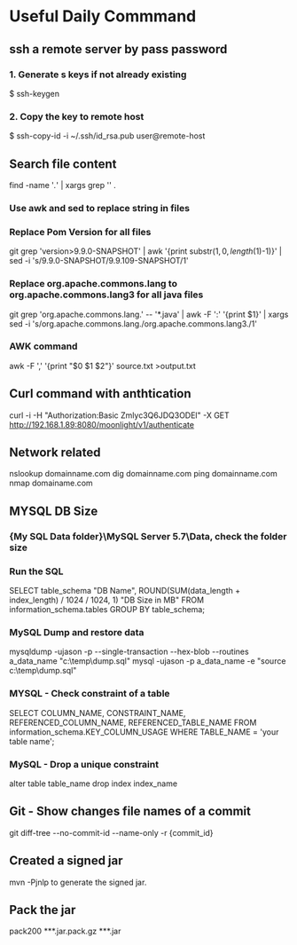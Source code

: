 # Useful Daily Commmand

## ssh a remote server by pass password
### 1. Generate s keys if not already existing
 $ ssh-keygen
### 2. Copy the key to remote host
 $ ssh-copy-id -i ~/.ssh/id_rsa.pub user@remote-host


##  Search file content
find -name '*.*' | xargs grep '<pattern>' .

### Use awk and sed to replace string in files
### Replace Pom Version for all files
git grep 'version>9.9.0-SNAPSHOT' | awk '{print substr($1,0, length($1)-1)}' | sed -i 's/9.9.0-SNAPSHOT/9.9.109-SNAPSHOT/1'
### Replace org.apache.commons.lang to org.apache.commons.lang3 for all java files
git grep 'org.apache.commons.lang.' -- '*.java' | awk -F ':' '\{print $1}' | xargs sed -i 's/org.apache.commons.lang./org.apache.commons.lang3./1'

### AWK command
awk -F ',' '{print "$0 $1 $2"}' source.txt >output.txt

## Curl command with anthtication
curl -i -H "Authorization:Basic Zmlyc3Q6JDQ3ODEl" -X GET http://192.168.1.89:8080/moonlight/v1/authenticate

## Network related
nslookup    domainname.com
dig domainname.com
ping domainname.com
nmap domainame.com

## MYSQL DB Size
### {My SQL Data folder}\MySQL Server 5.7\Data, check the folder size

### Run the SQL
SELECT table_schema "DB Name",
        ROUND(SUM(data_length + index_length) / 1024 / 1024, 1) "DB Size in MB" 
FROM information_schema.tables 
GROUP BY table_schema; 

### MySQL Dump and restore data
mysqldump -ujason -p --single-transaction --hex-blob --routines a_data_name  "c:\temp\dump.sql"
mysql -ujason -p a_data_name -e "source c:\temp\dump.sql"

### MYSQL - Check constraint of a table
SELECT COLUMN_NAME, CONSTRAINT_NAME, REFERENCED_COLUMN_NAME, REFERENCED_TABLE_NAME FROM information_schema.KEY_COLUMN_USAGE WHERE TABLE_NAME = 'your table name';

### MySQL - Drop a unique constraint
alter table table_name drop index index_name

## Git - Show changes file names of a commit
git diff-tree --no-commit-id --name-only -r {commit_id}

## Created a signed jar 
mvn -Pjnlp to generate the signed jar.

## Pack the jar 
pack200 ***.jar.pack.gz          ***.jar
